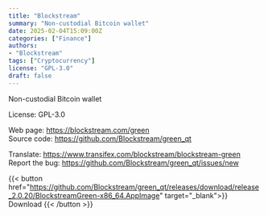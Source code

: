 ```yaml
---
title: "Blockstream"
summary: "Non-custodial Bitcoin wallet"
date: 2025-02-04T15:09:00Z
categories: ["Finance"]
authors:
- "Blockstream"
tags: ["Cryptocurrency"]
license: "GPL-3.0"
draft: false
---
```


Non-custodial Bitcoin wallet

License: GPL-3.0

Web page: <https://blockstream.com/green>  
Source code: <https://github.com/Blockstream/green_qt>

Translate: <https://www.transifex.com/blockstream/blockstream-green>  
Report the bug: <https://github.com/Blockstream/green_qt/issues/new>  

{{< button href="https://github.com/Blockstream/green_qt/releases/download/release_2.0.20/BlockstreamGreen-x86_64.AppImage" target="_blank">}}
Download
{{< /button >}}